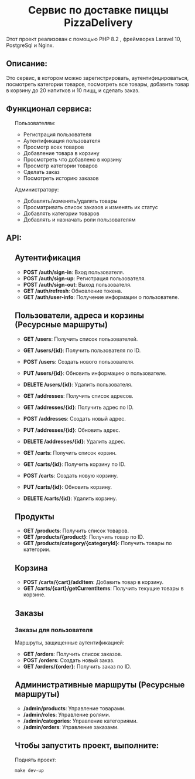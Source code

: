  <h1 align="center">Сервис по доставке пиццы PizzaDelivery</h1>
  <p> Этот проект реализован с помощью PHP 8.2 , фреймворка Laravel 10, PostgreSql и Nginx.
 <h2>Описание:</h2>
  <p> Это сервис, в котором можно зарегистрировать, аутентифицироваться, посмотреть категории товаров, посмотреть все товары, добавить товар в корзину до 20 напитков и 10 пицц, и сделать заказ.</p>

<h2>Функционал сервиса:</h2>
<ul>

Пользователям:
- Регистрация пользователя
- Аутентификация пользователя
- Просмотр всех товаров
- Добавление товара в корзину
- Просмотреть что добавлено в корзину
- Просмотр категории товаров
- Сделать заказ
- Посмотреть историю заказов

Администратору:
- Добавлять/изменять/удалять товары
- Просматривать список заказов и изменять их статус
- Добавлять категории товаров
- Добавлять и назначать роли пользователям
</ul>

<h2>API:</h2>
<ul>

## Аутентификация

- **POST /auth/sign-in**: Вход пользователя.
- **POST /auth/sign-up**: Регистрация пользователя.
- **POST /auth/sign-out**: Выход пользователя.
- **GET /auth/refresh**: Обновление токена.
- **GET /auth/user-info**: Получение информации о пользователе.

## Пользователи, адреса и корзины (Ресурсные маршруты)

- **GET /users**: Получить список пользователей.
- **GET /users/{id}**: Получить пользователя по ID.
- **POST /users**: Создать нового пользователя.
- **PUT /users/{id}**: Обновить информацию о пользователе.
- **DELETE /users/{id}**: Удалить пользователя.

- **GET /addresses**: Получить список адресов.
- **GET /addresses/{id}**: Получить адрес по ID.
- **POST /addresses**: Создать новый адрес.
- **PUT /addresses/{id}**: Обновить адрес.
- **DELETE /addresses/{id}**: Удалить адрес.

- **GET /carts**: Получить список корзин.
- **GET /carts/{id}**: Получить корзину по ID.
- **POST /carts**: Создать новую корзину.
- **PUT /carts/{id}**: Обновить корзину.
- **DELETE /carts/{id}**: Удалить корзину.

## Продукты

- **GET /products**: Получить список товаров.
- **GET /products/{product}**: Получить товар по ID.
- **GET /products/category/{categoryId}**: Получить товары по категории.

## Корзина

- **POST /carts/{cart}/addItem**: Добавить товар в корзину.
- **GET /carts/{cart}/getCurrentItems**: Получить текущие товары в корзине.

## Заказы

### Заказы для пользователя

Маршруты, защищенные аутентификацией:

- **GET /orders**: Получить список заказов.
- **POST /orders**: Создать новый заказ.
- **GET /orders/{order}**: Получить заказ по ID.

## Административные маршруты (Ресурсные маршруты)

- **/admin/products**: Управление товарами.
- **/admin/roles**: Управление ролями.
- **/admin/categories**: Управление категориями.
- **/admin/orders**: Управление заказами.



<h2>Чтобы запустить проект, выполните:</h2>

Поднять проект:

```make dev-up```
